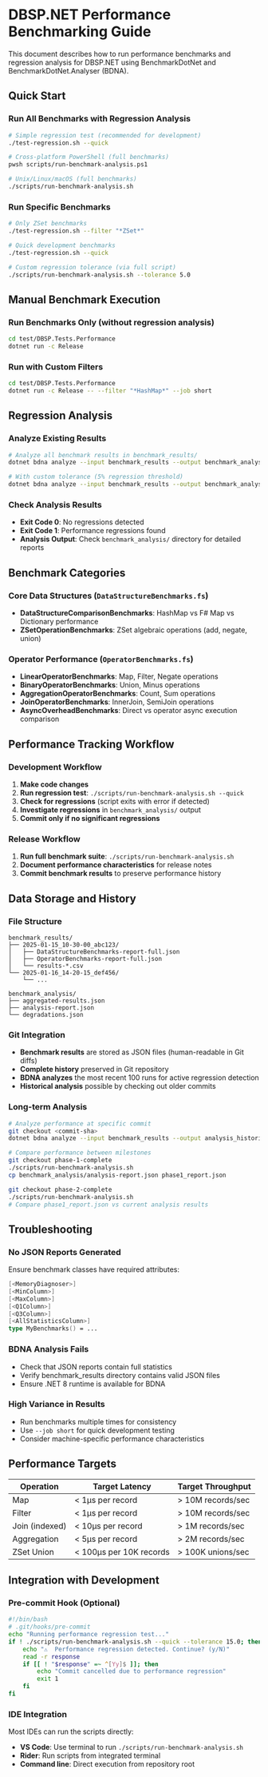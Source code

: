 # DBSP.NET Performance Benchmarking Guide

This document describes how to run performance benchmarks and regression analysis for DBSP.NET using BenchmarkDotNet and BenchmarkDotNet.Analyser (BDNA).

## Quick Start

### Run All Benchmarks with Regression Analysis
```bash
# Simple regression test (recommended for development)
./test-regression.sh --quick

# Cross-platform PowerShell (full benchmarks)
pwsh scripts/run-benchmark-analysis.ps1

# Unix/Linux/macOS (full benchmarks)
./scripts/run-benchmark-analysis.sh
```

### Run Specific Benchmarks
```bash
# Only ZSet benchmarks  
./test-regression.sh --filter "*ZSet*"

# Quick development benchmarks
./test-regression.sh --quick

# Custom regression tolerance (via full script)
./scripts/run-benchmark-analysis.sh --tolerance 5.0
```

## Manual Benchmark Execution

### Run Benchmarks Only (without regression analysis)
```bash
cd test/DBSP.Tests.Performance
dotnet run -c Release
```

### Run with Custom Filters
```bash
cd test/DBSP.Tests.Performance
dotnet run -c Release -- --filter "*HashMap*" --job short
```

## Regression Analysis

### Analyze Existing Results
```bash
# Analyze all benchmark results in benchmark_results/
dotnet bdna analyze --input benchmark_results --output benchmark_analysis

# With custom tolerance (5% regression threshold)
dotnet bdna analyze --input benchmark_results --output benchmark_analysis --tolerance 5.0
```

### Check Analysis Results
- **Exit Code 0**: No regressions detected
- **Exit Code 1**: Performance regressions found
- **Analysis Output**: Check `benchmark_analysis/` directory for detailed reports

## Benchmark Categories

### Core Data Structures (`DataStructureBenchmarks.fs`)
- **DataStructureComparisonBenchmarks**: HashMap vs F# Map vs Dictionary performance
- **ZSetOperationBenchmarks**: ZSet algebraic operations (add, negate, union)

### Operator Performance (`OperatorBenchmarks.fs`)
- **LinearOperatorBenchmarks**: Map, Filter, Negate operations
- **BinaryOperatorBenchmarks**: Union, Minus operations  
- **AggregationOperatorBenchmarks**: Count, Sum operations
- **JoinOperatorBenchmarks**: InnerJoin, SemiJoin operations
- **AsyncOverheadBenchmarks**: Direct vs operator async execution comparison

## Performance Tracking Workflow

### Development Workflow
1. **Make code changes**
2. **Run regression test**: `./scripts/run-benchmark-analysis.sh --quick`
3. **Check for regressions** (script exits with error if detected)
4. **Investigate regressions** in `benchmark_analysis/` output
5. **Commit only if no significant regressions**

### Release Workflow  
1. **Run full benchmark suite**: `./scripts/run-benchmark-analysis.sh`
2. **Document performance characteristics** for release notes
3. **Commit benchmark results** to preserve performance history

## Data Storage and History

### File Structure
```
benchmark_results/
├── 2025-01-15_10-30-00_abc123/
│   ├── DataStructureBenchmarks-report-full.json
│   ├── OperatorBenchmarks-report-full.json
│   └── results-*.csv
└── 2025-01-16_14-20-15_def456/
    └── ...

benchmark_analysis/
├── aggregated-results.json
├── analysis-report.json  
└── degradations.json
```

### Git Integration
- **Benchmark results** are stored as JSON files (human-readable in Git diffs)
- **Complete history** preserved in Git repository  
- **BDNA analyzes** the most recent 100 runs for active regression detection
- **Historical analysis** possible by checking out older commits

### Long-term Analysis
```bash
# Analyze performance at specific commit
git checkout <commit-sha>
dotnet bdna analyze --input benchmark_results --output analysis_historical

# Compare performance between milestones
git checkout phase-1-complete
./scripts/run-benchmark-analysis.sh
cp benchmark_analysis/analysis-report.json phase1_report.json

git checkout phase-2-complete  
./scripts/run-benchmark-analysis.sh
# Compare phase1_report.json vs current analysis results
```

## Troubleshooting

### No JSON Reports Generated
Ensure benchmark classes have required attributes:
```fsharp
[<MemoryDiagnoser>]
[<MinColumn>]
[<MaxColumn>] 
[<Q1Column>]
[<Q3Column>]
[<AllStatisticsColumn>]
type MyBenchmarks() = ...
```

### BDNA Analysis Fails
- Check that JSON reports contain full statistics
- Verify benchmark_results directory contains valid JSON files
- Ensure .NET 8 runtime is available for BDNA

### High Variance in Results
- Run benchmarks multiple times for consistency
- Use `--job short` for quick development testing
- Consider machine-specific performance characteristics

## Performance Targets

| Operation | Target Latency | Target Throughput |
|-----------|---------------|-------------------|
| Map | < 1μs per record | > 10M records/sec |
| Filter | < 1μs per record | > 10M records/sec |
| Join (indexed) | < 10μs per record | > 1M records/sec |
| Aggregation | < 5μs per record | > 2M records/sec |
| ZSet Union | < 100μs per 10K records | > 100K unions/sec |

## Integration with Development

### Pre-commit Hook (Optional)
```bash
#!/bin/bash
# .git/hooks/pre-commit
echo "Running performance regression test..."
if ! ./scripts/run-benchmark-analysis.sh --quick --tolerance 15.0; then
    echo "⚠️  Performance regression detected. Continue? (y/N)"
    read -r response
    if [[ ! "$response" =~ ^[Yy]$ ]]; then
        echo "Commit cancelled due to performance regression"
        exit 1
    fi
fi
```

### IDE Integration
Most IDEs can run the scripts directly:
- **VS Code**: Use terminal to run `./scripts/run-benchmark-analysis.sh`
- **Rider**: Run scripts from integrated terminal
- **Command line**: Direct execution from repository root